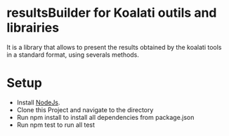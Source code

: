 # resultsBuilder for Koalati outils and librairies
It is a library that allows to present the results obtained by the koalati tools in a standard format, using severals methods.


# Setup
- Install [NodeJs](https://nodejs.org/en/).
- Clone this Project and navigate to the directory
- Run npm install to install all dependencies from package.json
- Run npm test to run all test

